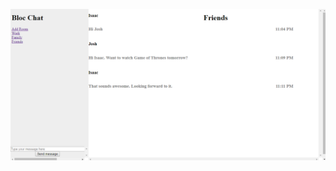 
![solarized palette](https://github.com/isimon1002/isimon1002.github.io/blob/master/img/BlocChat%20Room.PNG)
